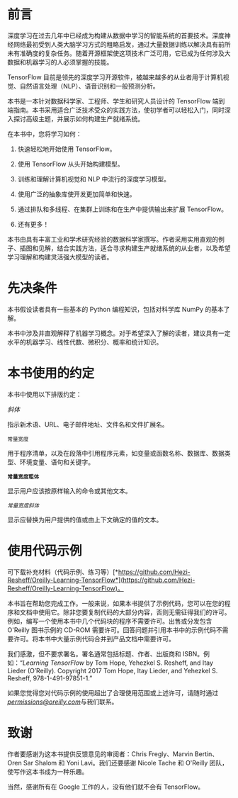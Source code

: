 # 前言

深度学习在过去几年中已经成为构建从数据中学习的智能系统的首要技术。深度神经网络最初受到人类大脑学习方式的粗略启发，通过大量数据训练以解决具有前所未有准确度的复杂任务。随着开源框架使这项技术广泛可用，它已成为任何涉及大数据和机器学习的人必须掌握的技能。

TensorFlow 目前是领先的深度学习开源软件，被越来越多的从业者用于计算机视觉、自然语言处理（NLP）、语音识别和一般预测分析。

本书是一本针对数据科学家、工程师、学生和研究人员设计的 TensorFlow 端到端指南。本书采用适合广泛技术受众的实践方法，使初学者可以轻松入门，同时深入探讨高级主题，并展示如何构建生产就绪系统。

在本书中，您将学习如何：

1.  快速轻松地开始使用 TensorFlow。

1.  使用 TensorFlow 从头开始构建模型。

1.  训练和理解计算机视觉和 NLP 中流行的深度学习模型。

1.  使用广泛的抽象库使开发更加简单和快速。

1.  通过排队和多线程、在集群上训练和在生产中提供输出来扩展 TensorFlow。

1.  还有更多！

本书由具有丰富工业和学术研究经验的数据科学家撰写。作者采用实用直观的例子、插图和见解，结合实践方法，适合寻求构建生产就绪系统的从业者，以及希望学习理解和构建灵活强大模型的读者。

# 先决条件

本书假设读者具有一些基本的 Python 编程知识，包括对科学库 NumPy 的基本了解。

本书中涉及并直观解释了机器学习概念。对于希望深入了解的读者，建议具有一定水平的机器学习、线性代数、微积分、概率和统计知识。

# 本书使用的约定

本书中使用以下排版约定：

*斜体*

指示新术语、URL、电子邮件地址、文件名和文件扩展名。

`常量宽度`

用于程序清单，以及在段落中引用程序元素，如变量或函数名称、数据库、数据类型、环境变量、语句和关键字。

**`常量宽度粗体`**

显示用户应该按原样输入的命令或其他文本。

*`常量宽度斜体`*

显示应替换为用户提供的值或由上下文确定的值的文本。

# 使用代码示例

可下载补充材料（代码示例、练习等）[*https://github.com/Hezi-Resheff/Oreilly-Learning-TensorFlow*](https://github.com/Hezi-Resheff/Oreilly-Learning-TensorFlow)。

本书旨在帮助您完成工作。一般来说，如果本书提供了示例代码，您可以在您的程序和文档中使用它。除非您要复制代码的大部分内容，否则无需征得我们的许可。例如，编写一个使用本书中几个代码块的程序不需要许可。出售或分发包含 O'Reilly 图书示例的 CD-ROM 需要许可。回答问题并引用本书中的示例代码不需要许可。将本书中大量示例代码合并到产品文档中需要许可。

我们感激，但不要求署名。署名通常包括标题、作者、出版商和 ISBN。例如：“*Learning TensorFlow* by Tom Hope, Yehezkel S. Resheff, and Itay Lieder (O’Reilly). Copyright 2017 Tom Hope, Itay Lieder, and Yehezkel S. Resheff, 978-1-491-97851-1.”

如果您觉得您对代码示例的使用超出了合理使用范围或上述许可，请随时通过*permissions@oreilly.com*与我们联系。

# 致谢

作者要感谢为这本书提供反馈意见的审阅者：Chris Fregly、Marvin Bertin、Oren Sar Shalom 和 Yoni Lavi。我们还要感谢 Nicole Tache 和 O'Reilly 团队，使写作这本书成为一种乐趣。

当然，感谢所有在 Google 工作的人，没有他们就不会有 TensorFlow。
